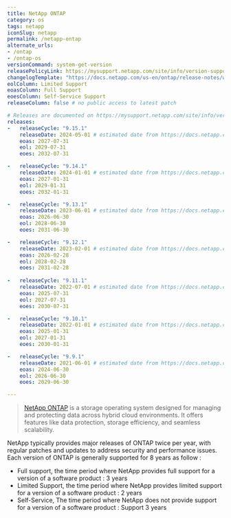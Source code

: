 ```yaml
---
title: NetApp ONTAP
category: os
tags: netapp
iconSlug: netapp
permalink: /netapp-ontap
alternate_urls:
- /ontap
- /ontap-os
versionCommand: system-get-version
releasePolicyLink: https://mysupport.netapp.com/site/info/version-support
changelogTemplate: "https://docs.netapp.com/us-en/ontap/release-notes/whats-new-{{'__RELEASE_CYCLE__'|replace:'.',''}}.html"
eolColumn: Limited Support
eoasColumn: Full Support 
eoesColumn: Self-Service Support
releaseColumn: false # no public access to latest patch

# Releases are documented on https://mysupport.netapp.com/site/info/version-support.
releases:
-   releaseCycle: "9.15.1"
    releaseDate: 2024-05-01 # estimated date from https://docs.netapp.com/us-en/ontap/release-notes/release-support-reference.html
    eoas: 2027-07-31
    eol: 2029-07-31
    eoes: 2032-07-31

-   releaseCycle: "9.14.1"
    releaseDate: 2024-01-01 # estimated date from https://docs.netapp.com/us-en/ontap/release-notes/release-support-reference.html
    eoas: 2027-01-31
    eol: 2029-01-31
    eoes: 2032-01-31

-   releaseCycle: "9.13.1"
    releaseDate: 2023-06-01 # estimated date from https://docs.netapp.com/us-en/ontap/release-notes/release-support-reference.html
    eoas: 2026-06-30
    eol: 2028-06-30
    eoes: 2031-06-30

-   releaseCycle: "9.12.1"
    releaseDate: 2023-02-01 # estimated date from https://docs.netapp.com/us-en/ontap/release-notes/release-support-reference.html
    eoas: 2026-02-28
    eol: 2028-02-28
    eoes: 2031-02-28
            
-   releaseCycle: "9.11.1"
    releaseDate: 2022-07-01 # estimated date from https://docs.netapp.com/us-en/ontap/release-notes/release-support-reference.html
    eoas: 2025-07-31
    eol: 2027-07-31
    eoes: 2030-07-31

-   releaseCycle: "9.10.1"
    releaseDate: 2022-01-01 # estimated date from https://docs.netapp.com/us-en/ontap/release-notes/release-support-reference.html
    eoas: 2025-01-31
    eol: 2027-01-31
    eoes: 2030-01-31

-   releaseCycle: "9.9.1"
    releaseDate: 2021-06-01 # estimated date from https://docs.netapp.com/us-en/ontap/release-notes/release-support-reference.html
    eoas: 2024-06-30
    eol: 2026-06-30
    eoes: 2029-06-30     

---
```


> [NetApp ONTAP](https://www.netapp.com/data-storage/ontap/) is a storage operating system designed for managing and protecting data across hybrid cloud environments. It offers features like data protection, storage efficiency, and seamless scalability. 

NetApp typically provides major releases of ONTAP twice per year, with regular patches and updates to address security and performance issues. Each version of ONTAP is generally supported for  8 years as follow : 
* Full support, the time period where NetApp provides full support for a version of a software product : 3 years
* Limited Support, the time period where NetApp provides limited support for a version of a software product : 2 years
* Self-Service, The time period where NetApp does not provide support for a version of a software product : Support 3 years

